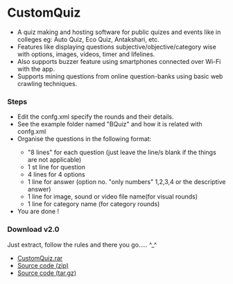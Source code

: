 # CustomQuiz
<ul>
<li>A quiz making and hosting software for public quizes and events like in colleges eg: Auto Quiz, Eco Quiz, Antakshari, etc.</li>
<li>Features like displaying questions subjective/objective/category wise with options, images, videos, timer and lifelines.</li> 
<li>Also supports buzzer feature using smartphones connected over Wi-Fi with the app.</li>
<li>Supports mining questions from online question-banks using basic web crawling techniques.</li>
</ul>
<h3>Steps</h3>
<ul>
<li>Edit the confg.xml specify the rounds and their details.</li>
<li>See the example folder named "BQuiz" and how it is related with confg.xml</li>
<li>Organise the questions in the following format:</li>
<ul>
<li>"8 lines" for each question (just leave the line/s blank if the things are not applicable)</li>
<li>1 st line for question</li>
<li>4 lines for 4 options</li>
<li>1 line for answer (option no. "only numbers" 1,2,3,4 or the descriptive answer)</li>
<li>1 line for image, sound or video file name(for visual rounds)</li> 
<li>1 line for category name (for category rounds)</li>
</ul>
<li>You are done !</li>
</ul>

<div class="release-body commit open">
<h3>Download v2.0</h3>
<div class="markdown-body">
<p>Just extract, follow the rules and there you go..... ^_^</p>
</div>

<ul class="release-downloads">
<li>
<a href="https://github.com/ayushmaanbhav/customquiz/releases/download/v2.0/CustomQuiz.rar" rel="nofollow" class="button primary">
<span class="octicon octicon-arrow-down"></span>
<span class="tooltipped tooltipped-s" aria-label="40.8 MB">CustomQuiz.rar</span>
</a>
</li>
<li>
<a href="https://github.com/ayushmaanbhav/customquiz/archive/v2.0.zip" rel="nofollow" class="button">
<span class="octicon octicon-file-zip"></span>
Source code (zip)
</a>
</li>
<li>
<a href="https://github.com/ayushmaanbhav/customquiz/archive/v2.0.tar.gz" rel="nofollow" class="button">
<span class="octicon octicon-file-zip"></span>
Source code (tar.gz)
</a>
</li>
</ul>

</div>
